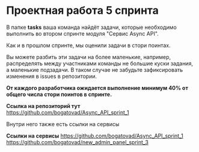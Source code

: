 # Проектная работа 5 спринта

В папке **tasks** ваша команда найдёт задачи, которые необходимо выполнить во втором спринте модуля "Сервис Async API".

Как и в прошлом спринте, мы оценили задачи в стори поинтах.

Вы можете разбить эти задачи на более маленькие, например, распределять между участниками команды не большие куски задания, а маленькие подзадачи. В таком случае не забудьте зафиксировать изменения в issues в репозитории.

**От каждого разработчика ожидается выполнение минимум 40% от общего числа стори поинтов в спринте.**

**Ссылка на репозиторий тут**
https://github.com/bogatovad/Async_API_sprint_1

Внутри него также есть ссылки на сервисы 

**Ссылки на сервисы**
https://github.com/bogatovad/Async_API_sprint_1
https://github.com/bogatovad/new_admin_panel_sprint_3
